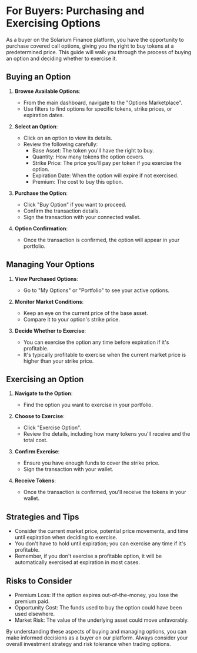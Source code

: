 # For Buyers: Purchasing and Exercising Options

As a buyer on the Solarium Finance platform, you have the opportunity to purchase covered call options, giving you the right to buy tokens at a predetermined price. This guide will walk you through the process of buying an option and deciding whether to exercise it.

## Buying an Option

1. **Browse Available Options**:

   - From the main dashboard, navigate to the "Options Marketplace".
   - Use filters to find options for specific tokens, strike prices, or expiration dates.

2. **Select an Option**:

   - Click on an option to view its details.
   - Review the following carefully:
     - Base Asset: The token you'll have the right to buy.
     - Quantity: How many tokens the option covers.
     - Strike Price: The price you'll pay per token if you exercise the option.
     - Expiration Date: When the option will expire if not exercised.
     - Premium: The cost to buy this option.

3. **Purchase the Option**:

   - Click "Buy Option" if you want to proceed.
   - Confirm the transaction details.
   - Sign the transaction with your connected wallet.

4. **Option Confirmation**:
   - Once the transaction is confirmed, the option will appear in your portfolio.

## Managing Your Options

1. **View Purchased Options**:

   - Go to "My Options" or "Portfolio" to see your active options.

2. **Monitor Market Conditions**:

   - Keep an eye on the current price of the base asset.
   - Compare it to your option's strike price.

3. **Decide Whether to Exercise**:
   - You can exercise the option any time before expiration if it's profitable.
   - It's typically profitable to exercise when the current market price is higher than your strike price.

## Exercising an Option

1. **Navigate to the Option**:

   - Find the option you want to exercise in your portfolio.

2. **Choose to Exercise**:

   - Click "Exercise Option".
   - Review the details, including how many tokens you'll receive and the total cost.

3. **Confirm Exercise**:

   - Ensure you have enough funds to cover the strike price.
   - Sign the transaction with your wallet.

4. **Receive Tokens**:
   - Once the transaction is confirmed, you'll receive the tokens in your wallet.

## Strategies and Tips

- Consider the current market price, potential price movements, and time until expiration when deciding to exercise.
- You don't have to hold until expiration; you can exercise any time if it's profitable.
- Remember, if you don't exercise a profitable option, it will be automatically exercised at expiration in most cases.

## Risks to Consider

- Premium Loss: If the option expires out-of-the-money, you lose the premium paid.
- Opportunity Cost: The funds used to buy the option could have been used elsewhere.
- Market Risk: The value of the underlying asset could move unfavorably.

By understanding these aspects of buying and managing options, you can make informed decisions as a buyer on our platform. Always consider your overall investment strategy and risk tolerance when trading options.
